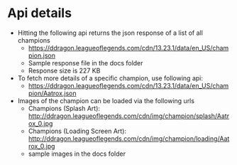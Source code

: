 # Api details

- Hitting the following api returns the json response of a list of all champions
  - https://ddragon.leagueoflegends.com/cdn/13.23.1/data/en_US/champion.json
  - Sample response file in the docs folder
  - Response size is 227 KB
- To fetch more details of a specific champion, use following api: 
  - https://ddragon.leagueoflegends.com/cdn/13.23.1/data/en_US/champion/Aatrox.json
- Images of the champion can be loaded via the following urls
  - Champions (Splash Art): http://ddragon.leagueoflegends.com/cdn/img/champion/splash/Aatrox_0.jpg
  - Champions (Loading Screen Art): http://ddragon.leagueoflegends.com/cdn/img/champion/loading/Aatrox_0.jpg
  - sample images in the docs folder

